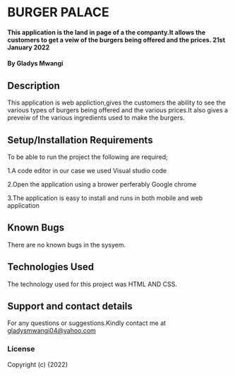 # BURGER PALACE
 
#### This application is the land in page of a the companty.It allows the customers to get a veiw of the burgers being offered and the prices. 21st January 2022
#### By **Gladys Mwangi**
## Description
This application is web appliction,gives the customers the ability to see the various types of burgers being offered and the various prices.It also gives a preveiw of the various ingredients used to make the burgers.
## Setup/Installation Requirements

To be able to run the project the following are required;

1.A code editor in our case we used Visual studio code

2.Open the application using a brower perferably Google chrome

3.The application is easy to install and runs in both mobile and web application

## Known Bugs
There are no known bugs in the sysyem. 
## Technologies Used
The technology used for this project was HTML AND CSS.
## Support and contact details
For any questions or suggestions.Kindly contact me at gladysmwangi04@yahoo.com
### License

Copyright (c) {2022} 
